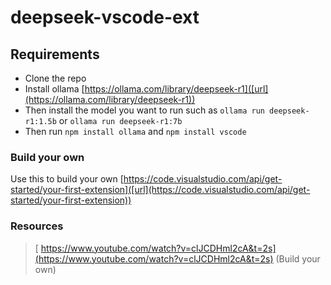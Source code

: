 # deepseek-vscode-ext

## Requirements
- Clone the repo
- Install ollama [https://ollama.com/library/deepseek-r1]([url](https://ollama.com/library/deepseek-r1)) <br>
- Then install the model you want to run such as ```ollama run deepseek-r1:1.5b``` or ```ollama run deepseek-r1:7b```
- Then run ```npm install ollama``` and ```npm install vscode```

### Build your own
Use this to build your own [https://code.visualstudio.com/api/get-started/your-first-extension]([url](https://code.visualstudio.com/api/get-started/your-first-extension)) <br>

### Resources
>[ https://www.youtube.com/watch?v=clJCDHml2cA&t=2s](https://www.youtube.com/watch?v=clJCDHml2cA&t=2s) (Build your own)
